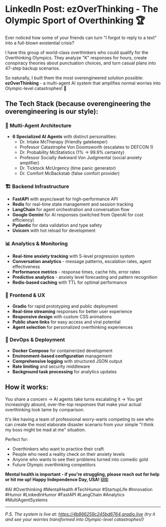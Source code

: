 # LinkedIn Post: ezOverThinking - The Olympic Sport of Overthinking 🏆

Ever noticed how some of your friends can turn "I forgot to reply to a text" into a full-blown existential crisis? 

I have this group of world-class overthinkers who could qualify for the Overthinking Olympics. They analyze "K" responses for hours, create conspiracy theories about punctuation choices, and turn casual plans into 47-step backup scenarios.

So naturally, I built them the most overengineered solution possible: **ezOverThinking** - a multi-agent AI system that amplifies normal worries into Olympic-level catastrophes! 🚀

## The Tech Stack (because overengineering the overengineering is our style):

### 🤖 **Multi-Agent Architecture**
- **6 Specialized AI Agents** with distinct personalities:
  - Dr. Intake McTherapy (friendly gatekeeper)
  - Professor Catastrophe Von Doomsworth (escalates to DEFCON 1)
  - Dr. Probability McStatistics (1% → 99.9% certainty)
  - Professor Socially Awkward Von Judgmental (social anxiety amplifier)
  - Dr. Ticktock McUrgency (time panic generator)
  - Dr. Comfort McBackstab (false comfort provider)

### 🏗️ **Backend Infrastructure**
- **FastAPI** with async/await for high-performance API
- **Redis** for real-time state management and session tracking
- **LangChain** for agent orchestration and conversation flow
- **Google Gemini** for AI responses (switched from OpenAI for cost efficiency)
- **Pydantic** for data validation and type safety
- **Uvicorn** with hot reload for development

### 📊 **Analytics & Monitoring**
- **Real-time anxiety tracking** with 5-level progression system
- **Conversation analytics** - message patterns, escalation rates, agent effectiveness
- **Performance metrics** - response times, cache hits, error rates
- **Predictive analytics** - anxiety level forecasting and pattern recognition
- **Redis-based caching** with TTL for optimal performance

### 🎨 **Frontend & UX**
- **Gradio** for rapid prototyping and public deployment
- **Real-time streaming** responses for better user experience
- **Responsive design** with custom CSS animations
- **Public share links** for easy access and viral potential
- **Agent selection** for personalized overthinking experiences

### 🔧 **DevOps & Deployment**
- **Docker Compose** for containerized development
- **Environment-based configuration** management
- **Comprehensive logging** with structured JSON output
- **Rate limiting** and security middleware
- **Background task processing** for analytics updates

## How it works:
You share a concern → AI agents take turns escalating it → You get increasingly absurd, over-the-top responses that make your actual overthinking look tame by comparison.

It's like having a team of professional worry-warts competing to see who can create the most elaborate disaster scenario from your simple "I think my boss might be mad at me" situation.

Perfect for:
- Overthinkers who want to practice their craft
- People who need a reality check on their anxiety levels
- Anyone who wants to see their problems turned into comedic gold
- Future Olympic overthinking competitors

**Mental health is important - if you're struggling, please reach out for help or hit me up! Happy Independence Day, USA! 🇺🇸**

#AI #Overthinking #MentalHealth #TechHumor #StartupLife #Innovation #Humor #LinkedInHumor #FastAPI #LangChain #Analytics #MultiAgentSystems

---

*P.S. The system is live at: https://4b866259c245bd6764.gradio.live (try it and see your worries transformed into Olympic-level catastrophes!)* 